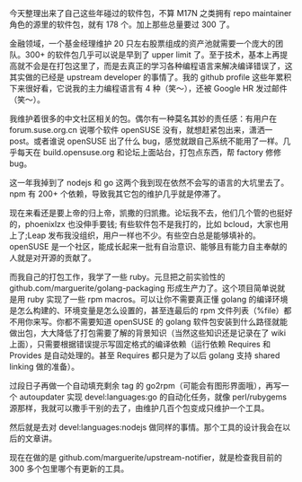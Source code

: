 今天整理出来了自己这些年碰过的软件包，不算 M17N 之类拥有 repo maintainer 角色的源里的软件包，就有 178 个。加上那些总量要过 300 了。

金融领域，一个基金经理维护 20 只左右股票组成的资产池就需要一个庞大的团队。300+ 的软件包几乎可以说是早到了 upper limit 了。至于技术，基本上再提高就不会是在打包这里了，而是去真正的学习各种编程语言来解决编译错误了，这其实做的已经是 upstream developer 的事情了。我的 github profile 这些年累积下来很好看，它说我的主力编程语言有 4 种（笑～），还被 Google HR 发过邮件（笑～）。

我维护着很多的中文社区相关的包。偶尔有一种莫名其妙的责任感：有用户在 forum.suse.org.cn 说哪个软件 openSUSE 没有，就想赶紧包出来，潇洒一 post。或者谁说 openSUSE 出了什么 bug，感觉就跟自己系统不能用了一样。几乎每天在 build.opensuse.org 和论坛上面站台，打包点东西，帮 factory 修修 bug。

这一年我掉到了 nodejs 和 go 这两个我到现在依然不会写的语言的大坑里去了。npm 有 200+ 个依赖，导致我其它包的维护几乎就是停滞了。

现在来看还是要上帝的归上帝，凯撒的归凯撒。论坛我不去，他们几个管的也挺好的，phoenixlzx 也没伸手要钱; 有些软件包不是我打的，比如 bcloud，大家也用上了;Leap 发布我没组织，用户一样也不少。有些空白总是能够填补的。openSUSE 是一个社区，能成长起来一批有自治意识、能够且有能力自主奉献的人就是对开源的贡献了。

而我自己的打包工作，我学了一些 ruby。元旦把之前实验性的 github.com/marguerite/golang-packaging 形成生产力了。这个项目简单说就是用 ruby 实现了一些 rpm macros。可以让你不需要真正懂 golang 的编译环境是怎么构建的、环境变量是怎么设置的，甚至连最后的 rpm 文件列表（%file）都不用你来写。你都不需要知道 openSUSE 的 golang 软件包安装到什么路径就能做出包，大大降低了打包需要了解的背景知识（当然这些知识还是记录在了 wiki 上面），只需要根据错误提示写固定格式的编译依赖（运行依赖 Requires 和 Provides 是自动处理的。甚至 Requires 都只是为了以后 golang 支持 shared linking 做的准备）。

过段日子再做一个自动填充剩余 tag 的 go2rpm（可能会有图形界面哦），再写一个 autoupdater 实现 devel:languages:go 的自动化任务，就像 perl/rubygems 源那样，我就可以撒手干别的去了，由维护几百个包变成只维护一个工具。

然后就是去对 devel:languages:nodejs 做同样的事情。那个工具的设计我会在以后的文章讲。

现在在做的是 github.com/marguerite/upstream-notifier，就是检查我目前的 300 多个包里哪个有更新的工具。

